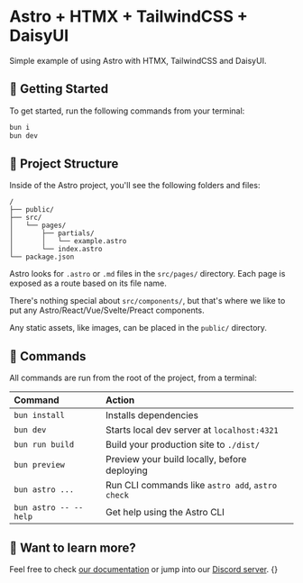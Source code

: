 # Astro + HTMX + TailwindCSS + DaisyUI

Simple example of using Astro with HTMX, TailwindCSS and DaisyUI.

## 🚀 Getting Started

To get started, run the following commands from your terminal:

```bash
bun i
bun dev
```

## 🚀 Project Structure

Inside of the Astro project, you'll see the following folders and files:

```text
/
├── public/
├── src/
│   └── pages/
│       ├── partials/
│       │   └── example.astro
│       └── index.astro
└── package.json
```

Astro looks for `.astro` or `.md` files in the `src/pages/` directory. Each page is exposed as a route based on its file name.

There's nothing special about `src/components/`, but that's where we like to put any Astro/React/Vue/Svelte/Preact components.

Any static assets, like images, can be placed in the `public/` directory.

## 🧞 Commands

All commands are run from the root of the project, from a terminal:

| Command                   | Action                                           |
| :------------------------ | :----------------------------------------------- |
| `bun install`             | Installs dependencies                            |
| `bun dev`                 | Starts local dev server at `localhost:4321`      |
| `bun run build`           | Build your production site to `./dist/`          |
| `bun preview`             | Preview your build locally, before deploying     |
| `bun astro ...`           | Run CLI commands like `astro add`, `astro check` |
| `bun astro -- --help`     | Get help using the Astro CLI                     |

## 👀 Want to learn more?

Feel free to check [our documentation](https://docs.astro.build) or jump into our [Discord server](https://astro.build/chat).
{}